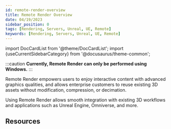 ```yaml
---
id: remote-render-overview
title: Remote Render Overview
date: 04/19/2023
sidebar_position: 0
tags: [Rendering, Servers, Unreal, UE, Remote]
keywords: [Rendering, Servers, Unreal, UE, Remote]
---
```


import DocCardList from '@theme/DocCardList';
import {useCurrentSidebarCategory} from '@docusaurus/theme-common';

:::caution
**Currently, Remote Render can only be performed using Windows.**
:::

Remote Render empowers users to enjoy interactive content with advanced graphics
qualities, and allows enterprise customers to reuse existing 3D assets without modification,
compression, or decimation.

Using Remote Render allows smooth integration with existing 3D workflows and applications
such as Unreal Engine, Omniverse, and more.

## Resources

<DocCardList items={useCurrentSidebarCategory().items}/>
